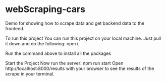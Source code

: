 # webScraping-cars
Demo for showing how to scrape data and get backend data to the frontend.

To run this project
You can run this project on your local machine. Just pull it down and do the following:
npm i.

Run the command above to install all the packages

Start the Project
Now run the server:
npm run start
Open http://localhost:8000/results with your browser to see the results of the scrape in your terminal.


